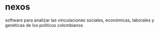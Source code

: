 # nexos
software para analizar las vinculaciones sociales, económicas, laborales y genéticas de los políticos colombianos
